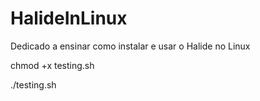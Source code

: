 # HalideInLinux
Dedicado a ensinar como instalar e usar o Halide no Linux


chmod +x testing.sh

./testing.sh